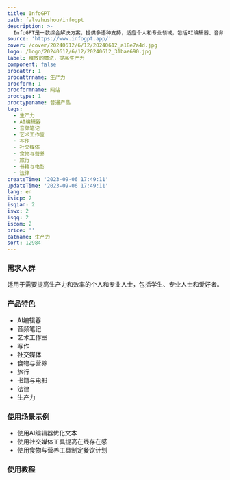 ```yaml
---
title: InfoGPT
path: falvzhushou/infogpt
description: >-
  InfoGPT是一款综合解决方案，提供多语种支持，适应个人和专业领域，包括AI编辑器、音频笔记、艺术工作室、写作、社交媒体、食物与营养、旅行、书籍与电影、法律、生产力等功能，旨在提高用户的生产力和效率。早鸟价10美元/月，享受无限请求和优先支持。
source: 'https://www.infogpt.app/'
cover: /cover/20240612/6/12/20240612_a18e7a4d.jpg
logo: /logo/20240612/6/12/20240612_31bae690.jpg
label: 释放的魔法，提高生产力
component: false
procattr: 1
procattrname: 生产力
procform: 1
procformname: 网站
proctype: 1
proctypename: 普通产品
tags:
  - 生产力
  - AI编辑器
  - 音频笔记
  - 艺术工作室
  - 写作
  - 社交媒体
  - 食物与营养
  - 旅行
  - 书籍与电影
  - 法律
createTime: '2023-09-06 17:49:11'
updateTime: '2023-09-06 17:49:11'
lang: en
isicp: 2
isqian: 2
iswx: 2
isqq: 2
iscom: 2
price: ''
catname: 生产力
sort: 12984
---
```




### 需求人群
适用于需要提高生产力和效率的个人和专业人士，包括学生、专业人士和爱好者。

### 产品特色
- AI编辑器
- 音频笔记
- 艺术工作室
- 写作
- 社交媒体
- 食物与营养
- 旅行
- 书籍与电影
- 法律
- 生产力

### 使用场景示例
- 使用AI编辑器优化文本
- 使用社交媒体工具提高在线存在感
- 使用食物与营养工具制定餐饮计划

### 使用教程


  
